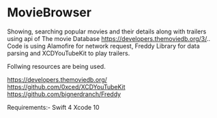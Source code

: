 # MovieBrowser
Showing, searching popular movies and their details along with trailers using api of The movie Database https://developers.themoviedb.org/3/..
Code is using Alamofire for network request, Freddy Library for data parsing and XCDYouTubeKit to play trailers.

Follwing resources are being used.

https://developers.themoviedb.org/
https://github.com/0xced/XCDYouTubeKit
https://github.com/bignerdranch/Freddy

Requirements:-
Swift 4 
Xcode 10
